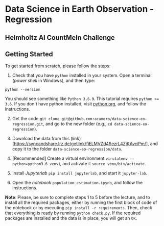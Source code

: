 # Data Science in Earth Observation - Regression

## Helmholtz AI CountMeIn Challenge


## Getting Started

To get started from scratch, please follow the steps:

1. Check that you have `python` installed in your system. Open a terminal (*power shell* in Windows), and then type:

```
python --version
```

You should see something like `Python 3.6.9`. This tutorial requires `python >= 3.6`. If you don't have python installed, visit [python.org](https://www.python.org/downloads/), and follow the instructions.

2. Get the code `git clone git@github.com:acamero/data-science-eo-regression.git`, and go to the new folder (e.g., `cd data-science-eo-regression`).

3. Download the data from this (link)[https://syncandshare.lrz.de/getlink/fiELMVZd49ezrL4ZjKAvciPm/], and copy it to the folder `data-science-eo-regression/data`.

4. [Recommended] Create a virtual environment `virutalenv --python=python3.6 venv`), and activate it `source venv/bin/activate`.

5. Install *Jupyterlab* `pip install jupyterlab`, and start it `jupyter-lab`.

6. Open the *notebook* `population_estimation.ipynb`, and follow the instructions.

**Note**: Please, be sure to complete steps 1 to 5 before the lecture, and to install all the required packages, either by running the first block of code of the notebook or by executing `pip install -r requirements`. Then, check that everything is ready by running `python check.py`. If the required packages are installed and the data is in place, you will get an `OK`.




